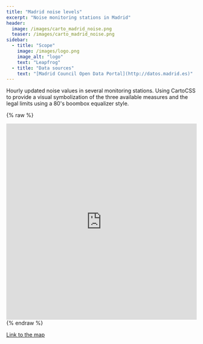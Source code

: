 ```yaml
---
title: "Madrid noise levels"
excerpt: "Noise monitoring stations in Madrid"
header:
  image: /images/carto_madrid_noise.png
  teaser: /images/carto_madrid_noise.png
sidebar:
  - title: "Scope"
    image: /images/logo.png
    image_alt: "logo"
    text: "Leapfrog"
  - title: "Data sources"
    text: "[Madrid Council Open Data Portal](http://datos.madrid.es)"
---
```


Hourly updated noise values in several monitoring stations. Using CartoCSS to provide a visual symbolization of the three available measures and the legal limits using a 80's boombox equalizer style.

{% raw %}
<iframe width="100%" height="520" frameborder="0" src="https://team.carto.com/u/abel/builder/c5374a22-08d8-11e6-8d25-0ecd1babdde5/embed" allowfullscreen webkitallowfullscreen mozallowfullscreen oallowfullscreen msallowfullscreen></iframe>
{% endraw %}

[Link to the map](https://team.carto.com/u/abel/builder/c5374a22-08d8-11e6-8d25-0ecd1babdde5/embed)
